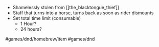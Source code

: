 - Shamelessly stolen from [[the_blacktongue_thief]]
- Staff that turns into a horse, turns back as soon as rider dismounts
- Set total time limit (consumable)
	- 1 Hour?
	- 24 hours?

#games/dnd/homebrew/item
#games/dnd